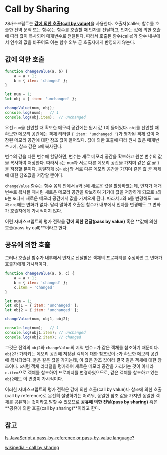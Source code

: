 # Call by Sharing

자바스크립트는 [**값에 의한 호출(call by value)**](https://github.com/leegwae/study-javascript/blob/main/03.%20Variable%20and%20Constant.md/#34-pass-by-value)을 사용한다. 호출자(caller; 함수를 호출한 전역 문맥 또는 함수)는 함수를 호출할 때 인자를 전달하고, 인자는 값에 의한 호출에 따라 값이 복사되어 매개변수로 전달된다. 따라서 호출된 함수(calle)가 함수 내부에서 인수의 값을 바꾸어도 이는 함수 외부 곧 호출자에게 반영되지 않는다.



## 값에 의한 호출

```js
function changeValue(a, b) {
    a = a + 1;
    b = { item: 'changed' };
}

let num = 1;
let obj = { item: 'unchanged' };

changeValue(num, obj);
console.log(num);	// 1
console.log(obj.item);	// unchanged
```

우선 `num`을 선언할 때 확보한 메모리 공간에는 원시 값 `1`이 들어있다. `obj`를 선언할 때 확보한 메모리 공간에는 객체 리터럴 `{ item: 'unchanged '}`가 평가된 객체 값이 저장된 메모리 공간에 대한 참조 값이 들어있다. 값에 의한 호출에 따라 원시 값은 매개변수 `a`에, 참조 값은 `b`에 복사된다.

변수의 값을 다른 변수에 할당하면, 변수는 새로 메모리 공간을 확보하고 원본 변수의 값을 복사하여 저장한다. 따라서 `a`는 `num`과 서로 다른 메모리 공간을 가지며 같은 값 곧 `1`을 저장할 뿐이다. 동일하게 `b`는 `obj`와 서로 다른 메모리 공간을 가지며 같은 값 곧 객체에 대한 참조값을 저장할 뿐이다.

`changeValue` 함수는 함수 몸체 안에서 `a`와 `b`에 새로운 값을 할당하였는데, 인자가 매개변수로 복사될 때처럼 새로운 메모리 공간을 확보하여 거기에 값을 저장하게 되므로 `a`와 `b`는 또다시 새로운 메모리 공간에서 값을 가져오게 된다. 따라서 `a`와 `b`를 변경해도 `num`과 `obj`에는 변화가 없다. 달리 말하여 호출된 함수가 내부에서 인자를 변경해도 그 변화가 호출자에게 가시적이지 않다.

이런 자바스크립트의 평가 전략을 **값에 의한 전달(pass by value)** 혹은 **값에 의한 호출(pass by call)**이라고 한다.



## 공유에 의한 호출

그러나 호출된 함수가 내부에서 인자로 전달받은 객체의 프로퍼티를 수정하면 그 변화가 호출자에게 가시적이다.

```js
function changeValue(a, b, c) {
    a = a + 1;
    b = { item: 'changed' };
    c.item = 'changed'
}

let num = 1;
let obj1 = { item: 'unchanged' };
let obj2 = { item: 'unchanged' };

changeValue(num, obj1, obj2);

console.log(num);	// 1
console.log(obj1.item);	// unchanged
console.log(obj2.item);	// changed
```

그것은 전역의 `obj2`와 `changeValue`의 지역 변수 `c`가 같은 객체를 참조하기 때문이다. `obj2`가 가리키는 메모리 공간에 저장된 객체에 대한 참조값이 `c`가 확보한 메모리 공간에 복사되었다. 둘은 같은 값을 가지는데, 이 값은 참조 값이라 결국 같은 객체에 대한 참조이다. `b`처럼 객체 리터럴을 평가하여 새로운 메모리 공간을 가리키는 것이 아니라 `c.item`으로 객체를 참조하여 프로퍼티를 변경하였으므로, 같은 객체를 참조하고 있는 `obj2`에도 이 변경이 가시적이다.

이러한 자바스크립트의 평가 전략은 값에 의한 호출(call by value)나 참조에 의한 호출(call by reference)로 온전히 설명하기는 어려워, 동일한 참조 값을 가지면 동일한 객체를 공유하는 것이라고 말할 수 있으므로 **공유에 의한 전달(pass by sharing)** 혹은 **공유에 의한 호출(call by sharing)**이라고 한다.



## 참고

[Is JavaScript a pass-by-reference or pass-by-value language?](https://stackoverflow.com/questions/518000/is-javascript-a-pass-by-reference-or-pass-by-value-language)

[wikipedia - call by sharing](https://en.wikipedia.org/wiki/Evaluation_strategy#Call_by_sharing)

